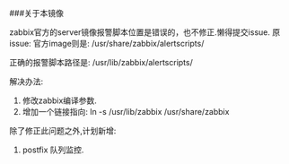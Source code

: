 ###关于本镜像

zabbix官方的server镜像报警脚本位置是错误的，也不修正.懒得提交issue.
原issue:
官方image则是: /usr/share/zabbix/alertscripts/

正确的报警脚本路径是: /usr/lib/zabbix/alertscripts/

解决办法:
1. 修改zabbix编译参数.
2. 增加一个链接指向: ln -s /usr/lib/zabbix /usr/share/zabbix


除了修正此问题之外,计划新增:
1. postfix 队列监控.
